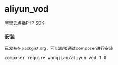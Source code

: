 # aliyun_vod
阿里云点播PHP SDK

### 安装
已发布在packgist.org，可以直接通过composer进行安装
<pre>composer require wangjian/aliyun_vod 1.0</pre>
